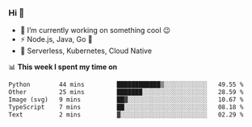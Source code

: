 ### Hi 👋

<!--
**nodejh/nodejh** is a ✨ _special_ ✨ repository because its `README.md` (this file) appears on your GitHub profile.

Here are some ideas to get you started:

- 🔭 I’m currently working on ...
- 🌱 I’m currently learning ...
- 👯 I’m looking to collaborate on ...
- 🤔 I’m looking for help with ...
- 💬 Ask me about ...
- 📫 How to reach me: ...
- 😄 Pronouns: ...
- ⚡ Fun fact: ...
-->

- 🔭 I’m currently working on something cool :wink:
- ⚡ Node.js, Java, Go :thought_balloon:
- 🤖 Serverless, Kubernetes, Cloud Native

📊 **This week I spent my time on**

<!--START_SECTION:waka-->

```txt
Python        44 mins         ████████████▒░░░░░░░░░░░░   49.55 %
Other         25 mins         ███████░░░░░░░░░░░░░░░░░░   28.59 %
Image (svg)   9 mins          ██▓░░░░░░░░░░░░░░░░░░░░░░   10.67 %
TypeScript    7 mins          ██░░░░░░░░░░░░░░░░░░░░░░░   08.18 %
Text          2 mins          ▓░░░░░░░░░░░░░░░░░░░░░░░░   02.29 %
```

<!--END_SECTION:waka-->


<!--
:traffic_light: **Visitors**

![visitors](https://visitor-badge.glitch.me/badge?page_id=nodejh.nodejh)
-->
